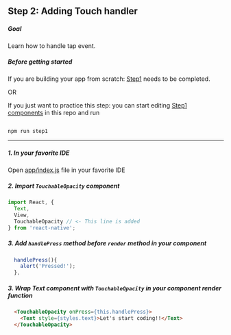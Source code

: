 ## Step 2: Adding Touch handler

##### Goal

Learn how to handle tap event.

##### Before getting started

If you are building your app from scratch: [Step1](/tutorial/step01_cleanup_and_dependencies/) needs to be completed.

OR

If you just want to practice this step: you can start editing [Step1 components](/tutorial/step01_cleanup_and_dependencies/) in this repo and run

```

npm run step1

```

***

##### 1. In your favorite IDE

Open [app/index.js](/tutorial/step01_cleanup_and_dependencies/app/index.js) file in your favorite IDE

##### 2. Import `TouchableOpacity` component

```js
import React, {
  Text,
  View,
  TouchableOpacity // <- This line is added
} from 'react-native';

```

##### 3. Add `handlePress` method before `render` method in your component

```js
  handlePress(){
    alert('Pressed!');
  },
```

##### 3. Wrap Text component with `TouchableOpacity` in your component render function

```html
  <TouchableOpacity onPress={this.handlePress}> 
    <Text style={styles.text}>Let's start coding!!</Text>
  </TouchableOpacity>
```

